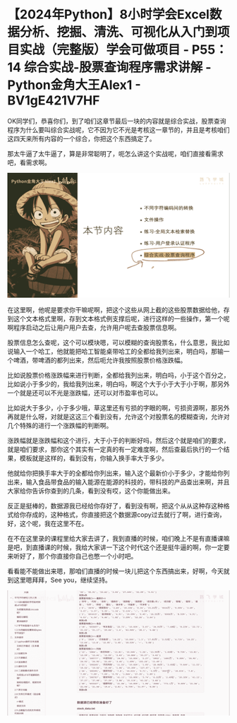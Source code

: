# 【2024年Python】8小时学会Excel数据分析、挖掘、清洗、可视化从入门到项目实战（完整版）学会可做项目 - P55：14 综合实战-股票查询程序需求讲解 - Python金角大王Alex1 - BV1gE421V7HF

OK同学们，恭喜你们，到了咱们这章节最后一块的内容就是综合实战，股票查询程序为什么要叫综合实战呢，它不因为它不光是考核这一章节的，并且是考核咱们这四天来所有内容的一个综合，你把这个东西搞定了。

那太牛逼了太牛逼了，算是非常聪明了，呃怎么讲这个实战呢，咱们直接看需求吧，看需求啊。

![](img/d1b3f1160dad662137413ce591254e0e_1.png)

在这里啊，他呢是要求你干嘛呢啊，把这个这些从网上截的这些股票数据给他，存到这个文本格式里啊，存到文本格式例支撑后呢，进行这样的一些操作，第一个呢啊程序启动之后让用户用户去查，允许用户呢去查股票信息啊。

股票信息怎么查呢，这个可以模块嗯，可以模糊的查询股票名，什么意思，我比如说输入一个哈工，他就能把哈工智能桌带哈工的全都给我列出来，明白吗，那输一个啤酒，带啤酒的都列出来，然后呃允许我按照股票价格涨跌幅。

比如说股票价格涨跌幅来进行判断，全都给我列出来，明白吗，小于这个百分之，比如说小于多少的，我给我列出来，明白吗，啊这个大于小于大于小于啊，那另外一个就是还可以不光是涨跌幅，还可以对市盈率也可以。

比如说大于多少，小于多少哦，草这里还有亏损的字眼的啊，亏损资源啊，那另外再就是什么呀，对就是这这三个看到没有，允许这个对股票名的模糊查询，允许对几个特殊的进行一个涨跌幅的判断啊。

涨跌幅就是涨跌幅和这个进行，大于小于的判断好吗，然后这个就是咱们的要求，就是咱们要求，那你这个其实有一定真的有一定难度啊，然后查最后执行的一个结果，模板就是这样的，看到没有，你输入换手率大于多少。

他就给你把换手率大于的全都给你列出来，输入这个最新价小于多少，才能给你列出来，输入食品带食品的输入能源在能源的科技的，带科技的产品查出来啊，并且大家给你告诉你查到的几条，看到没有哎，这个你能做出来。

反正是挺棒的，数据源我已经给你存好了，看到没有啊，把这个从从这种存这种格式给你存成的，这种格式，你直接把这个数据源copy过去就行了啊，进行查询，好，这个呢，我在这里不在。

在不在这里录的课程里给大家去讲了，我到直播的时候，咱们晚上不是有直播课嘛是吧，到直播课的时候，我给大家讲一下这个时代这个还是挺牛逼的啊，你一定要来听好了，那个你直接你自己也憋一个小时吧。

看看能不能做出来嗯，那咱们直播的时候一块儿把这个东西搞出来，好啊，今天就到这里嗯拜拜，See you，继续坚持。



![](img/d1b3f1160dad662137413ce591254e0e_3.png)